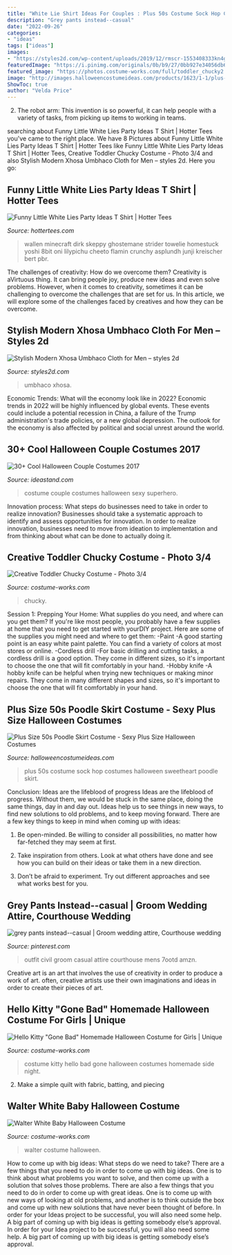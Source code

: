 ```yaml
---
title: "White Lie Shirt Ideas For Couples : Plus 50s Costume Sock Hop Costumes Halloween Sweetheart Poodle Skirt"
description: "Grey pants instead--casual"
date: "2022-09-26"
categories:
- "ideas"
tags: ["ideas"]
images:
- "https://styles2d.com/wp-content/uploads/2019/12/rmscr-1553408333kn4g8-1.jpg"
featuredImage: "https://i.pinimg.com/originals/0b/b9/27/0bb927e34056db695a436fd5730090af.jpg"
featured_image: "https://photos.costume-works.com/full/toddler_chucky2.jpg"
image: "http://images.halloweencostumeideas.com/products/1623/1-1/plus-size-50s-sock-hop-costume.jpg"
ShowToc: true
author: "Velda Price"
---
```



2. The robot arm: This invention is so powerful, it can help people with a variety of tasks, from picking up items to working in teams.

	

		
searching about Funny Little White Lies Party Ideas T Shirt | Hotter Tees you've came to the right place. We have 8 Pictures about Funny Little White Lies Party Ideas T Shirt | Hotter Tees like Funny Little White Lies Party Ideas T Shirt | Hotter Tees, Creative Toddler Chucky Costume - Photo 3/4 and also Stylish Modern Xhosa Umbhaco Cloth for Men – styles 2d. Here you go:
		
    
## Funny Little White Lies Party Ideas T Shirt | Hotter Tees

<img loading=lazy src="https://hottertees.com/wp-content/uploads/2021/03/Mens-Funny-Little-White-Lies-Party-Ideas-T-Shirt.jpg" onerror="this.onerror=null;this.src='https://tse2.mm.bing.net/th?id=OIP.kPbkJwYZeHTIL0XB5YgfzgHaHa&amp;pid=15.1';" alt="Funny Little White Lies Party Ideas T Shirt | Hotter Tees">

_Source: hottertees.com_

>wallen minecraft dirk skeppy ghostemane strider towelie homestuck yoshi 8bit oni lilypichu cheeto flamin crunchy asplundh junji kreischer bert pbr. 

	

The challenges of creativity: How do we overcome them?
Creativity is aVirtuous thing. It can bring people joy, produce new ideas and even solve problems. However, when it comes to creativity, sometimes it can be challenging to overcome the challenges that are set for us. In this article, we will explore some of the challenges faced by creatives and how they can be overcome.

    
## Stylish Modern Xhosa Umbhaco Cloth For Men – Styles 2d

<img loading=lazy src="https://styles2d.com/wp-content/uploads/2019/12/rmscr-1553408333kn4g8-1.jpg" onerror="this.onerror=null;this.src='https://tse3.mm.bing.net/th?id=OIP.yNQEN9cbNpt5AnumKaAMmwHaHU&amp;pid=15.1';" alt="Stylish Modern Xhosa Umbhaco Cloth for Men – styles 2d">

_Source: styles2d.com_

>umbhaco xhosa. 

	

Economic Trends: What will the economy look like in 2022?
Economic trends in 2022 will be highly influenced by global events. These events could include a potential recession in China, a failure of the Trump administration's trade policies, or a new global depression. The outlook for the economy is also affected by political and social unrest around the world.

    
## 30+ Cool Halloween Couple Costumes 2017

<img loading=lazy src="https://ideastand.com/wp-content/uploads/2016/09/couple-costumes/12-couple-costume-ideas.jpg" onerror="this.onerror=null;this.src='https://tse4.mm.bing.net/th?id=OIP.ST7ZdDg715K-p_Wt-MCoxgHaLH&amp;pid=15.1';" alt="30+ Cool Halloween Couple Costumes 2017">

_Source: ideastand.com_

>costume couple costumes halloween sexy superhero. 

	

Innovation process: What steps do businesses need to take in order to realize innovation?
Businesses should take a systematic approach to identify and assess opportunities for innovation. In order to realize innovation, businesses need to move from ideation to implementation and from thinking about what can be done to actually doing it.

    
## Creative Toddler Chucky Costume - Photo 3/4

<img loading=lazy src="https://photos.costume-works.com/full/toddler_chucky2.jpg" onerror="this.onerror=null;this.src='https://tse3.mm.bing.net/th?id=OIP.lPZF8vjy7WP9kOkXKvdj2gHaJ3&amp;pid=15.1';" alt="Creative Toddler Chucky Costume - Photo 3/4">

_Source: costume-works.com_

>chucky. 

	

Session 1: Prepping Your Home: What supplies do you need, and where can you get them?
If you're like most people, you probably have a few supplies at home that you need to get started with yourDIY project. Here are some of the supplies you might need and where to get them:
-Paint -A good starting point is an easy white paint palette. You can find a variety of colors at most stores or online. 
-Cordless drill -For basic drilling and cutting tasks, a cordless drill is a good option. They come in different sizes, so it's important to choose the one that will fit comfortably in your hand. 
-Hobby knife -A hobby knife can be helpful when trying new techniques or making minor repairs. They come in many different shapes and sizes, so it's important to choose the one that will fit comfortably in your hand.

    
## Plus Size 50s Poodle Skirt Costume - Sexy Plus Size Halloween Costumes

<img loading=lazy src="http://images.halloweencostumeideas.com/products/1623/1-1/plus-size-50s-sock-hop-costume.jpg" onerror="this.onerror=null;this.src='https://tse1.mm.bing.net/th?id=OIP.GA7-LOPG4gMZmDKeOt4XYgHaKl&amp;pid=15.1';" alt="Plus Size 50s Poodle Skirt Costume - Sexy Plus Size Halloween Costumes">

_Source: halloweencostumeideas.com_

>plus 50s costume sock hop costumes halloween sweetheart poodle skirt. 

	

Conclusion: Ideas are the lifeblood of progress
Ideas are the lifeblood of progress. Without them, we would be stuck in the same place, doing the same things, day in and day out. Ideas help us to see things in new ways, to find new solutions to old problems, and to keep moving forward.
There are a few key things to keep in mind when coming up with ideas:

1. Be open-minded. Be willing to consider all possibilities, no matter how far-fetched they may seem at first.

2. Take inspiration from others. Look at what others have done and see how you can build on their ideas or take them in a new direction.

3. Don’t be afraid to experiment. Try out different approaches and see what works best for you.

    
## Grey Pants Instead--casual | Groom Wedding Attire, Courthouse Wedding

<img loading=lazy src="https://i.pinimg.com/originals/0b/b9/27/0bb927e34056db695a436fd5730090af.jpg" onerror="this.onerror=null;this.src='https://tse1.mm.bing.net/th?id=OIP.yKkEC37v0PvxvWofVlIHPQAAAA&amp;pid=15.1';" alt="grey pants instead--casual | Groom wedding attire, Courthouse wedding">

_Source: pinterest.com_

>outfit civil groom casual attire courthouse mens 7ootd amzn. 

	

Creative art is an art that involves the use of creativity in order to produce a work of art. often, creative artists use their own imaginations and ideas in order to create their pieces of art.

    
## Hello Kitty &quot;Gone Bad&quot; Homemade Halloween Costume For Girls | Unique

<img loading=lazy src="https://photos.costume-works.com/full/336211_269074326464839_132940728_o.jpg" onerror="this.onerror=null;this.src='https://tse1.mm.bing.net/th?id=OIP.Cgz5pCirKPE1jr--lkF1xgHaMB&amp;pid=15.1';" alt="Hello Kitty &quot;Gone Bad&quot; Homemade Halloween Costume for Girls | Unique">

_Source: costume-works.com_

>costume kitty hello bad gone halloween costumes homemade side night. 

	

2. Make a simple quilt with fabric, batting, and piecing

    
## Walter White Baby Halloween Costume

<img loading=lazy src="https://photos.costume-works.com/full/walter_white.jpg" onerror="this.onerror=null;this.src='https://tse2.mm.bing.net/th?id=OIP.DaUJmMGx_N_OOL3p-dT0kgHaLH&amp;pid=15.1';" alt="Walter White Baby Halloween Costume">

_Source: costume-works.com_

>walter costume halloween. 

	

How to come up with big ideas: What steps do we need to take?
There are a few things that you need to do in order to come up with big ideas. One is to think about what problems you want to solve, and then come up with a solution that solves those problems. There are also a few things that you need to do in order to come up with great ideas. One is to come up with new ways of looking at old problems, and another is to think outside the box and come up with new solutions that have never been thought of before. In order for your Ideas project to be successful, you will also need some help. A big part of coming up with big ideas is getting somebody else’s approval. In order for your Idea project to be successful, you will also need some help. A big part of coming up with big ideas is getting somebody else’s approval.

